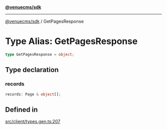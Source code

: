[**@venuecms/sdk**](../Index.md)

***

[@venuecms/sdk](../Index.md) / GetPagesResponse

# Type Alias: GetPagesResponse

```ts
type GetPagesResponse = object;
```

## Type declaration

### records

```ts
records: Page & object[];
```

## Defined in

[src/client/types.gen.ts:207](https://github.com/venuecms/sdk/blob/7543b83415eb4130a2d88204751cb0c3e7f6d4ab/src/client/types.gen.ts#L207)
